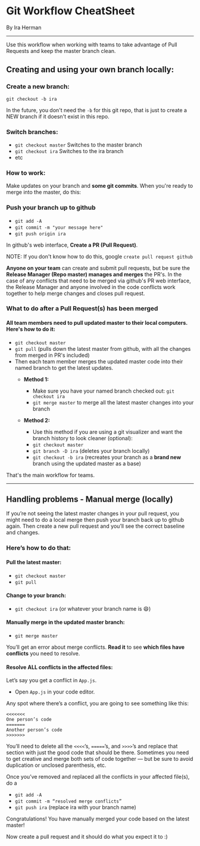# Git Workflow CheatSheet
By Ira Herman

---

Use this workflow when working with teams to take advantage of Pull Requests and keep the master branch clean.


## Creating and using your own branch locally:

### Create a new branch:
`git checkout -b ira`

In the future, you don't need the `-b` for this git repo, that is just to create a NEW branch if it doesn't exist in this repo.

### Switch branches:

- `git checkout master` Switches to the master branch
- `git checkout ira` Switches to the ira branch
- etc

### How to work:
Make updates on your branch and **some git commits**. When you're ready to merge into the master, do this:

### Push your branch up to github

- `git add -A`
- `git commit -m "your message here"`
- `git push origin ira`

In github's web interface, **Create a PR (Pull Request)**.

NOTE: If you don't know how to do this, google `create pull request github`

**Anyone on your team** can create and submit pull requests, but be sure the **Release Manager (Repo master) manages and merges** the PR's. 
In the case of any conflicts that need to be merged via github's PR web interface, the Release Manager and anyone involved in the code conflicts work together to help merge changes and closes pull request.

### What to do after a Pull Request(s) has been merged

#### All team members need to pull updated master to their local computers. Here's how to do it:

- `git checkout master`
- `git pull` (pulls down the latest master from github, with all the changes from merged in PR's included)
- Then each team member merges the updated master code into their named branch to get the latest updates.
	- **Method 1:**
		- Make sure you have your named branch checked out: `git checkout ira`
		- `git merge master` to merge all the latest master changes into your branch

	- **Method 2:** 
		- Use this method if you are using a git visualizer and want the branch history to look cleaner (optional):
		- `git checkout master`
		- `git branch -D ira` (deletes your branch locally)
		- `git checkout -b ira` (recreates your branch as a **brand new** branch using the updated master as a base)



That's the main workflow for teams.

---

## Handling problems - Manual merge (locally)

If you’re not seeing the latest master changes in your pull request, you might need to do a local merge then push your branch back up to github again. Then create a new pull request and you’ll see the correct baseline and changes.

### Here’s how to do that:
#### Pull the latest master: 	

- `git checkout master`
- `git pull`

#### Change to your branch:

- `git checkout ira` (or whatever your branch name is 😄)

#### Manually merge in the updated master branch:

- `git merge master`

You’ll get an error about merge conflicts. **Read it** to see **which files have conflicts** you need to resolve. 

#### Resolve ALL conflicts in the affected files:

Let’s say you get a conflict in `App.js`. 

- Open `App.js` in your code editor.

Any spot where there’s a conflict, you are going to see something like this:

```
<<<<<<<
One person’s code
=======
Another person’s code
>>>>>>>
```

You’ll need to delete all the `<<<<`’s, `=====`’s, and `>>>>`’s and replace that section with just the good code that should be there. Sometimes you need to get creative and merge both sets of code together — but be sure to avoid duplication or unclosed parenthesis, etc.

Once you’ve removed and replaced all the conflicts in your affected file(s), do a 

- `git add -A`
- `git commit -m “resolved merge conflicts”`
- `git push ira` (replace ira with your branch name)

Congratulations! You have manually merged your code based on the latest master! 

Now create a pull request and it should do what you expect it to :)
